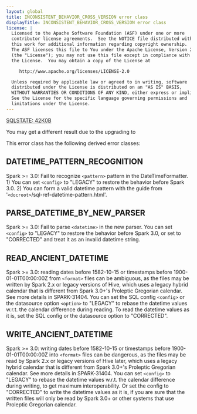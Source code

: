 ```yaml
---
layout: global
title: INCONSISTENT_BEHAVIOR_CROSS_VERSION error class
displayTitle: INCONSISTENT_BEHAVIOR_CROSS_VERSION error class
license: |
  Licensed to the Apache Software Foundation (ASF) under one or more
  contributor license agreements.  See the NOTICE file distributed with
  this work for additional information regarding copyright ownership.
  The ASF licenses this file to You under the Apache License, Version 2.0
  (the "License"); you may not use this file except in compliance with
  the License.  You may obtain a copy of the License at

     http://www.apache.org/licenses/LICENSE-2.0

  Unless required by applicable law or agreed to in writing, software
  distributed under the License is distributed on an "AS IS" BASIS,
  WITHOUT WARRANTIES OR CONDITIONS OF ANY KIND, either express or implied.
  See the License for the specific language governing permissions and
  limitations under the License.
---
```


[SQLSTATE: 42K0B](sql-error-conditions-sqlstates.html#class-42-syntax-error-or-access-rule-violation)

You may get a different result due to the upgrading to

This error class has the following derived error classes:

## DATETIME_PATTERN_RECOGNITION

Spark >= 3.0:
Fail to recognize `<pattern>` pattern in the DateTimeFormatter. 1) You can set `<config>` to "LEGACY" to restore the behavior before Spark 3.0. 2) You can form a valid datetime pattern with the guide from '`<docroot>`/sql-ref-datetime-pattern.html'.

## PARSE_DATETIME_BY_NEW_PARSER

Spark >= 3.0:
Fail to parse `<datetime>` in the new parser. You can set `<config>` to "LEGACY" to restore the behavior before Spark 3.0, or set to "CORRECTED" and treat it as an invalid datetime string.

## READ_ANCIENT_DATETIME

Spark >= 3.0:
reading dates before 1582-10-15 or timestamps before 1900-01-01T00:00:00Z
from `<format>` files can be ambiguous, as the files may be written by
Spark 2.x or legacy versions of Hive, which uses a legacy hybrid calendar
that is different from Spark 3.0+'s Proleptic Gregorian calendar.
See more details in SPARK-31404. You can set the SQL config `<config>` or
the datasource option `<option>` to "LEGACY" to rebase the datetime values
w.r.t. the calendar difference during reading. To read the datetime values
as it is, set the SQL config or the datasource option to "CORRECTED".

## WRITE_ANCIENT_DATETIME

Spark >= 3.0:
writing dates before 1582-10-15 or timestamps before 1900-01-01T00:00:00Z
into `<format>` files can be dangerous, as the files may be read by Spark 2.x
or legacy versions of Hive later, which uses a legacy hybrid calendar that
is different from Spark 3.0+'s Proleptic Gregorian calendar. See more
details in SPARK-31404. You can set `<config>` to "LEGACY" to rebase the
datetime values w.r.t. the calendar difference during writing, to get maximum
interoperability. Or set the config to "CORRECTED" to write the datetime
values as it is, if you are sure that the written files will only be read by
Spark 3.0+ or other systems that use Proleptic Gregorian calendar.


